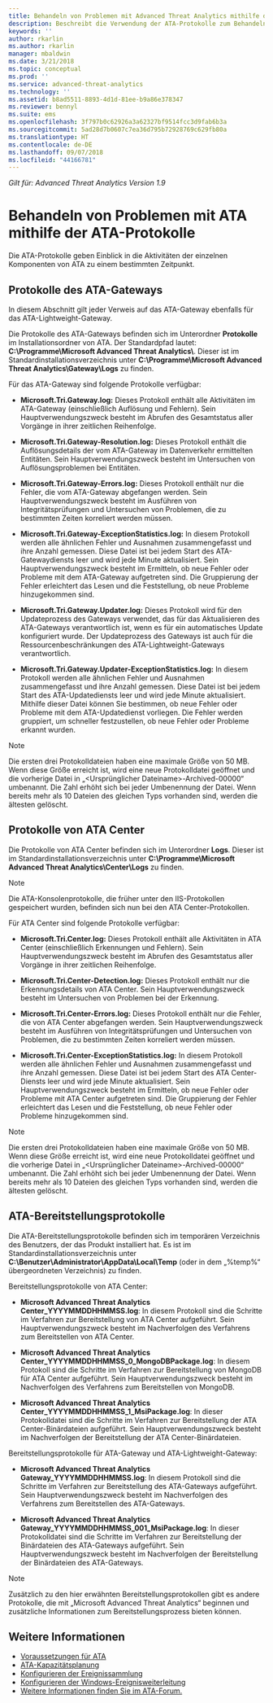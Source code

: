 ```yaml
---
title: Behandeln von Problemen mit Advanced Threat Analytics mithilfe der Protokolle | Microsoft-Dokumentation
description: Beschreibt die Verwendung der ATA-Protokolle zum Behandeln von Problemen.
keywords: ''
author: rkarlin
ms.author: rkarlin
manager: mbaldwin
ms.date: 3/21/2018
ms.topic: conceptual
ms.prod: ''
ms.service: advanced-threat-analytics
ms.technology: ''
ms.assetid: b8ad5511-8893-4d1d-81ee-b9a86e378347
ms.reviewer: bennyl
ms.suite: ems
ms.openlocfilehash: 3f797b0c62926a3a62327bf9514fcc3d9fab6b3a
ms.sourcegitcommit: 5ad28d7b0607c7ea36d795b72928769c629fb80a
ms.translationtype: HT
ms.contentlocale: de-DE
ms.lasthandoff: 09/07/2018
ms.locfileid: "44166781"
---
```

*Gilt für: Advanced Threat Analytics Version 1.9*



# <a name="troubleshooting-ata-using-the-ata-logs"></a>Behandeln von Problemen mit ATA mithilfe der ATA-Protokolle
Die ATA-Protokolle geben Einblick in die Aktivitäten der einzelnen Komponenten von ATA zu einem bestimmten Zeitpunkt.

## <a name="ata-gateway-logs"></a>Protokolle des ATA-Gateways
In diesem Abschnitt gilt jeder Verweis auf das ATA-Gateway ebenfalls für das ATA-Lightweight-Gateway. 

Die Protokolle des ATA-Gateways befinden sich im Unterordner **Protokolle** im Installationsordner von ATA. Der Standardpfad lautet: **C:\Programme\Microsoft Advanced Threat Analytics\\**. Dieser ist im Standardinstallationsverzeichnis unter **C:\Programme\Microsoft Advanced Threat Analytics\Gateway\Logs** zu finden.

Für das ATA-Gateway sind folgende Protokolle verfügbar:

-   **Microsoft.Tri.Gateway.log:** Dieses Protokoll enthält alle Aktivitäten im ATA-Gateway (einschließlich Auflösung und Fehlern). Sein Hauptverwendungszweck besteht im Abrufen des Gesamtstatus aller Vorgänge in ihrer zeitlichen Reihenfolge.

-   **Microsoft.Tri.Gateway-Resolution.log:** Dieses Protokoll enthält die Auflösungsdetails der vom ATA-Gateway im Datenverkehr ermittelten Entitäten. Sein Hauptverwendungszweck besteht im Untersuchen von Auflösungsproblemen bei Entitäten.

-   **Microsoft.Tri.Gateway-Errors.log:** Dieses Protokoll enthält nur die Fehler, die vom ATA-Gateway abgefangen werden. Sein Hauptverwendungszweck besteht im Ausführen von Integritätsprüfungen und Untersuchen von Problemen, die zu bestimmten Zeiten korreliert werden müssen.

-   **Microsoft.Tri.Gateway-ExceptionStatistics.log:** In diesem Protokoll werden alle ähnlichen Fehler und Ausnahmen zusammengefasst und ihre Anzahl gemessen.
    Diese Datei ist bei jedem Start des ATA-Gatewaydiensts leer und wird jede Minute aktualisiert. Sein Hauptverwendungszweck besteht im Ermitteln, ob neue Fehler oder Probleme mit dem ATA-Gateway aufgetreten sind. Die Gruppierung der Fehler erleichtert das Lesen und die Feststellung, ob neue Probleme hinzugekommen sind.
-   **Microsoft.Tri.Gateway.Updater.log:** Dieses Protokoll wird für den Updateprozess des Gateways verwendet, das für das Aktualisieren des ATA-Gateways verantwortlich ist, wenn es für ein automatisches Update konfiguriert wurde. Der Updateprozess des Gateways ist auch für die Ressourcenbeschränkungen des ATA-Lightweight-Gateways verantwortlich.
-   **Microsoft.Tri.Gateway.Updater-ExceptionStatistics.log:** In diesem Protokoll werden alle ähnlichen Fehler und Ausnahmen zusammengefasst und ihre Anzahl gemessen. Diese Datei ist bei jedem Start des ATA-Updatediensts leer und wird jede Minute aktualisiert. Mithilfe dieser Datei können Sie bestimmen, ob neue Fehler oder Probleme mit dem ATA-Updatedienst vorliegen. Die Fehler werden gruppiert, um schneller festzustellen, ob neue Fehler oder Probleme erkannt wurden.

> [!NOTE]
> Die ersten drei Protokolldateien haben eine maximale Größe von 50 MB. Wenn diese Größe erreicht ist, wird eine neue Protokolldatei geöffnet und die vorherige Datei in „&lt;Ursprünglicher Dateiname&gt;-Archived-00000“ umbenannt. Die Zahl erhöht sich bei jeder Umbenennung der Datei. Wenn bereits mehr als 10 Dateien des gleichen Typs vorhanden sind, werden die ältesten gelöscht.

## <a name="ata-center-logs"></a>Protokolle von ATA Center
Die Protokolle von ATA Center befinden sich im Unterordner **Logs**. Dieser ist im Standardinstallationsverzeichnis unter **C:\Programme\Microsoft Advanced Threat Analytics\Center\Logs** zu finden.
> [!Note]
> Die ATA-Konsolenprotokolle, die früher unter den IIS-Protokollen gespeichert wurden, befinden sich nun bei den ATA Center-Protokollen.

Für ATA Center sind folgende Protokolle verfügbar:

-   **Microsoft.Tri.Center.log:** Dieses Protokoll enthält alle Aktivitäten in ATA Center (einschließlich Erkennungen und Fehlern). Sein Hauptverwendungszweck besteht im Abrufen des Gesamtstatus aller Vorgänge in ihrer zeitlichen Reihenfolge.

-   **Microsoft.Tri.Center-Detection.log:** Dieses Protokoll enthält nur die Erkennungsdetails von ATA Center. Sein Hauptverwendungszweck besteht im Untersuchen von Problemen bei der Erkennung.

-   **Microsoft.Tri.Center-Errors.log:** Dieses Protokoll enthält nur die Fehler, die von ATA Center abgefangen werden. Sein Hauptverwendungszweck besteht im Ausführen von Integritätsprüfungen und Untersuchen von Problemen, die zu bestimmten Zeiten korreliert werden müssen.

-   **Microsoft.Tri.Center-ExceptionStatistics.log:** In diesem Protokoll werden alle ähnlichen Fehler und Ausnahmen zusammengefasst und ihre Anzahl gemessen.
    Diese Datei ist bei jedem Start des ATA Center-Diensts leer und wird jede Minute aktualisiert. Sein Hauptverwendungszweck besteht im Ermitteln, ob neue Fehler oder Probleme mit ATA Center aufgetreten sind. Die Gruppierung der Fehler erleichtert das Lesen und die Feststellung, ob neue Fehler oder Probleme hinzugekommen sind.

> [!NOTE]
> Die ersten drei Protokolldateien haben eine maximale Größe von 50 MB. Wenn diese Größe erreicht ist, wird eine neue Protokolldatei geöffnet und die vorherige Datei in „&lt;Ursprünglicher Dateiname&gt;-Archived-00000“ umbenannt. Die Zahl erhöht sich bei jeder Umbenennung der Datei. Wenn bereits mehr als 10 Dateien des gleichen Typs vorhanden sind, werden die ältesten gelöscht.


## <a name="ata-deployment-logs"></a>ATA-Bereitstellungsprotokolle
Die ATA-Bereitstellungsprotokolle befinden sich im temporären Verzeichnis des Benutzers, der das Produkt installiert hat. Es ist im Standardinstallationsverzeichnis unter **C:\Benutzer\Administrator\AppData\Local\Temp** (oder in dem „%temp%“ übergeordneten Verzeichnis) zu finden.

Bereitstellungsprotokolle von ATA Center:

-   **Microsoft Advanced Threat Analytics Center_YYYYMMDDHHMMSS.log**: In diesem Protokoll sind die Schritte im Verfahren zur Bereitstellung von ATA Center aufgeführt. Sein Hauptverwendungszweck besteht im Nachverfolgen des Verfahrens zum Bereitstellen von ATA Center.

-   **Microsoft Advanced Threat Analytics Center_YYYYMMDDHHMMSS_0_MongoDBPackage.log**: In diesem Protokoll sind die Schritte im Verfahren zur Bereitstellung von MongoDB für ATA Center aufgeführt. Sein Hauptverwendungszweck besteht im Nachverfolgen des Verfahrens zum Bereitstellen von MongoDB.

-   **Microsoft Advanced Threat Analytics Center_YYYYMMDDHHMMSS_1_MsiPackage.log**: In dieser Protokolldatei sind die Schritte im Verfahren zur Bereitstellung der ATA Center-Binärdateien aufgeführt. Sein Hauptverwendungszweck besteht im Nachverfolgen der Bereitstellung der ATA Center-Binärdateien.

Bereitstellungsprotokolle für ATA-Gateway und ATA-Lightweight-Gateway:

-   **Microsoft Advanced Threat Analytics Gateway_YYYYMMDDHHMMSS.log**: In diesem Protokoll sind die Schritte im Verfahren zur Bereitstellung des ATA-Gateways aufgeführt. Sein Hauptverwendungszweck besteht im Nachverfolgen des Verfahrens zum Bereitstellen des ATA-Gateways.

-   **Microsoft Advanced Threat Analytics Gateway_YYYYMMDDHHMMSS_001_MsiPackage.log**: In dieser Protokolldatei sind die Schritte im Verfahren zur Bereitstellung der Binärdateien des ATA-Gateways aufgeführt. Sein Hauptverwendungszweck besteht im Nachverfolgen der Bereitstellung der Binärdateien des ATA-Gateways.


> [!NOTE] 
> Zusätzlich zu den hier erwähnten Bereitstellungsprotokollen gibt es andere Protokolle, die mit „Microsoft Advanced Threat Analytics“ beginnen und zusätzliche Informationen zum Bereitstellungsprozess bieten können.


## <a name="see-also"></a>Weitere Informationen
- [Voraussetzungen für ATA](ata-prerequisites.md)
- [ATA-Kapazitätsplanung](ata-capacity-planning.md)
- [Konfigurieren der Ereignissammlung](configure-event-collection.md)
- [Konfigurieren der Windows-Ereignisweiterleitung](configure-event-collection.md#configuring-windows-event-forwarding)
- [Weitere Informationen finden Sie im ATA-Forum.](https://social.technet.microsoft.com/Forums/security/home?forum=mata)
